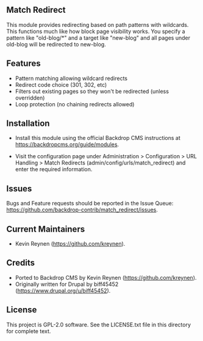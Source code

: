 Match Redirect
--------------

This module provides redirecting based on path patterns with wildcards. This 
functions much like how block page visibility works. You specify a pattern like 
"old-blog/*" and a target like "new-blog" and all pages under old-blog will be 
redirected to new-blog.

Features
--------

* Pattern matching allowing wildcard redirects
* Redirect code choice (301, 302, etc)
* Filters out existing pages so they won't be redirected (unless overridden)
* Loop protection (no chaining redirects allowed)


Installation
------------

- Install this module using the official Backdrop CMS instructions at
  https://backdropcms.org/guide/modules.

- Visit the configuration page under Administration > Configuration > URL Handling >
  Match Redirects (admin/config/urls/match_redirect) and enter the required information.


Issues
------

Bugs and Feature requests should be reported in the Issue Queue:
https://github.com/backdrop-contrib/match_redirect/issues.

Current Maintainers
-------------------

- Kevin Reynen (https://github.com/kreynen).


Credits
-------

- Ported to Backdrop CMS by Kevin Reynen (https://github.com/kreynen).
- Originally written for Drupal by biff45452 (https://www.drupal.org/u/biff45452).

License
-------

This project is GPL-2.0 software. See the LICENSE.txt file in this directory for
complete text.

